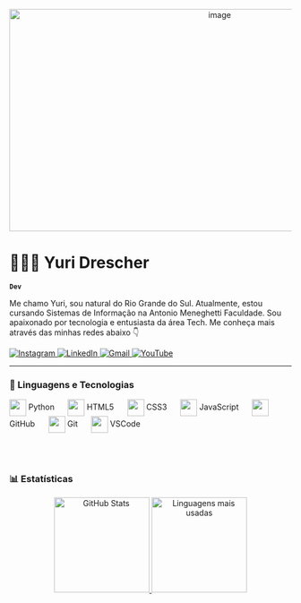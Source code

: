 <!-- Banner -->
<p align="center">
 <img width="735" height="397" alt="image" src="https://github.com/user-attachments/assets/dbb0b046-f971-4be1-b34e-ffc055d62942" />


# 👨🏻‍💻 Yuri Drescher

**`Dev`**

Me chamo Yuri, sou natural do Rio Grande do Sul. Atualmente, estou cursando Sistemas de Informação na Antonio Meneghetti Faculdade. Sou apaixonado por tecnologia e entusiasta da área Tech. Me conheça mais através das minhas redes abaixo 👇


<p align="left">
    <a href="https://www.instagram.com/yurialissondrescher/" target="_blank">
        <img alt="Instagram" title="Me siga no Instagram" src="https://img.shields.io/badge/Instagram-E4405F?style=for-the-badge&logo=instagram&logoColor=white"/>
    </a>
   <a href="https://www.linkedin.com/in/yurialissondrescher/" target="_blank">
        <img alt="LinkedIn" title="Veja meu perfil no LinkedIn" src="https://img.shields.io/badge/LinkedIn-0077B5?style=for-the-badge&logo=linkedin&logoColor=white"/>
    </a>
    <a href="mailto:yuridrescheryd@gmail.com" target="_blank">
        <img alt="Gmail" title="Me mande um email" src="https://img.shields.io/badge/Gmail-D14836?style=for-the-badge&logo=gmail&logoColor=white"/>
    </a>
    <a href="https://www.youtube.com/@yurialissondrescher?sub_confirmation=1" target="_blank">
        <img alt="YouTube" title="Inscreva-se no meu canal" src="https://img.shields.io/badge/YouTube-FF0000?style=for-the-badge&logo=youtube&logoColor=white"/>
    </a>
</p>

---

### 🤖 Linguagens e Tecnologias

<p align="left">
  <img src="https://cdn.jsdelivr.net/gh/devicons/devicon/icons/python/python-original.svg" width="30px" style="vertical-align: middle;"/> <span style="padding-right: 20px;">Python</span>
  <img src="https://cdn.jsdelivr.net/gh/devicons/devicon/icons/html5/html5-original.svg" width="30px" style="vertical-align: middle;"/> <span style="padding-right: 20px;">HTML5</span>
  <img src="https://cdn.jsdelivr.net/gh/devicons/devicon/icons/css3/css3-original.svg" width="30px" style="vertical-align: middle;"/> <span style="padding-right: 20px;">CSS3</span>
  <img src="https://cdn.jsdelivr.net/gh/devicons/devicon/icons/javascript/javascript-original.svg" width="30px" style="vertical-align: middle;"/> <span style="padding-right: 20px;">JavaScript</span>
  <img src="https://cdn.jsdelivr.net/gh/devicons/devicon/icons/github/github-original.svg" width="30px" style="vertical-align: middle;"/> <span style="padding-right: 20px;">GitHub</span>
  <img src="https://cdn.jsdelivr.net/gh/devicons/devicon/icons/git/git-original.svg" width="30px" style="vertical-align: middle;"/> <span style="padding-right: 20px;">Git</span>
  <img src="https://cdn.jsdelivr.net/gh/devicons/devicon/icons/vscode/vscode-original.svg" width="30px" style="vertical-align: middle;"/> <span style="padding-right: 20px;">VSCode</span>
</p>


<br/>
<br/>


### 📊 Estatísticas

<div align="center">
  <a href="https://github.com/yuridrescher">
    <img src="https://github-readme-stats.vercel.app/api?username=yuridrescher&show_icons=true&theme=tokyonight&title_color=FFD700&text_color=FFFFFF&icon_color=FFD700&bg_color=000000&include_all_commits=true&count_private=true&hide_border=true&locale=pt-br" height="170" alt="GitHub Stats"/>
  </a>
  <a href="https://github.com/yuridrescher">
    <img src="https://github-readme-stats.vercel.app/api/top-langs?username=yuridrescher&layout=compact&langs_count=8&theme=tokyonight&title_color=FFD700&text_color=FFFFFF&bg_color=000000&hide_border=true" height="170" alt="Linguagens mais usadas"/>
  </a>
</div>




